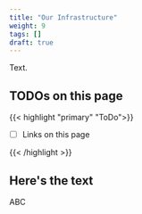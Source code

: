 ```yaml
---
title: "Our Infrastructure"
weight: 9
tags: []
draft: true
---
```


Text.

<!--more-->

## TODOs on this page

{{< highlight "primary" "ToDo">}}

- [ ] Links on this page

{{< /highlight >}}

## Here's the text

ABC
